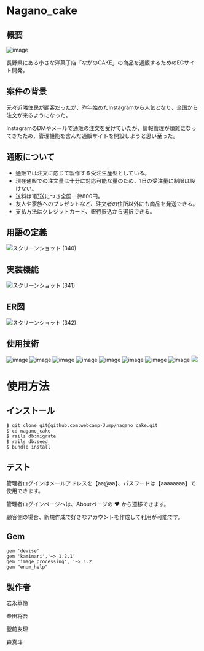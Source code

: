 Nagano_cake
====
## 概要

![image](https://github.com/webcamp-Jump/nagano_cake/assets/9004618/a2876a42-3947-4234-8ec3-36199fafc2e0)

長野県にある小さな洋菓子店「ながのCAKE」の商品を通販するためのECサイト開発。

## 案件の背景

元々近隣住民が顧客だったが、昨年始めたInstagramから人気となり、全国から注文が来るようになった。

InstagramのDMやメールで通販の注文を受けていたが、情報管理が煩雑になってきたため、管理機能を含んだ通販サイトを開設しようと思い至った。

## 通販について

- 通販では注文に応じて製作する受注生産型としている。
- 現在通販での注文量は十分に対応可能な量のため、1日の受注量に制限は設けない。
- 送料は1配送につき全国一律800円。
- 友人や家族へのプレゼントなど、注文者の住所以外にも商品を発送できる。
- 支払方法はクレジットカード、銀行振込から選択できる。

## 用語の定義

![スクリーンショット (340)](https://github.com/webcamp-Jump/nagano_cake/assets/9004618/74a7140b-5169-4f93-83f4-5c7d5a05008d)


## 実装機能

![スクリーンショット (341)](https://github.com/webcamp-Jump/nagano_cake/assets/9004618/4a371b9c-cf12-4a66-829f-65ef57a9c85b)

## ER図

![スクリーンショット (342)](https://github.com/webcamp-Jump/nagano_cake/assets/9004618/0bc6386d-429b-455f-a7a7-2e781b883fc8)

## 使用技術

![image](https://github.com/webcamp-Jump/nagano_cake/assets/9004618/20f0ab96-f3ef-400c-a475-5afa6c44d465)
![image](https://github.com/webcamp-Jump/nagano_cake/assets/9004618/c5376540-d329-4dae-b997-eb4a6d164489)
![image](https://github.com/webcamp-Jump/nagano_cake/assets/9004618/820ad9e9-4c2f-489a-8434-ff6e81f02db2)
![image](https://github.com/webcamp-Jump/nagano_cake/assets/9004618/21570ae0-f3ed-4179-a330-9c16da6b62e6)
![image](https://github.com/webcamp-Jump/nagano_cake/assets/9004618/20407384-322d-446c-93b5-bb02c840d805)
![image](https://github.com/webcamp-Jump/nagano_cake/assets/9004618/f1c3fa28-1a9e-4ee9-8d41-3887f1dbd55c)
![image](https://github.com/webcamp-Jump/nagano_cake/assets/9004618/0cfad73c-915a-434c-b503-0ddba352ddc6)
![image](https://github.com/webcamp-Jump/nagano_cake/assets/9004618/f10b9e02-8159-4f18-909b-b5e8ca52bf1e)
<img src="https://img.shields.io/badge/-Bootstrap-563D7C.svg?logo=bootstrap&style=flat">


# 使用方法

## インストール
```
$ git clone git@github.com:webcamp-Jump/nagano_cake.git
$ cd nagano_cake
$ rails db:migrate
$ rails db:seed
$ bundle install
```

## テスト

管理者ログインはメールアドレスを【aa@aa】、パスワードは【aaaaaaaa】で使用できます。

管理者ログインページへは、Aboutページの ♥ から遷移できます。

顧客側の場合、新規作成で好きなアカウントを作成して利用が可能です。

## Gem
```
gem 'devise'
gem 'kaminari','~> 1.2.1'
gem 'image_processing', '~> 1.2'
gem "enum_help"
```

## 製作者

岩永華怜

柴田将吾

聖前友理

森真斗





